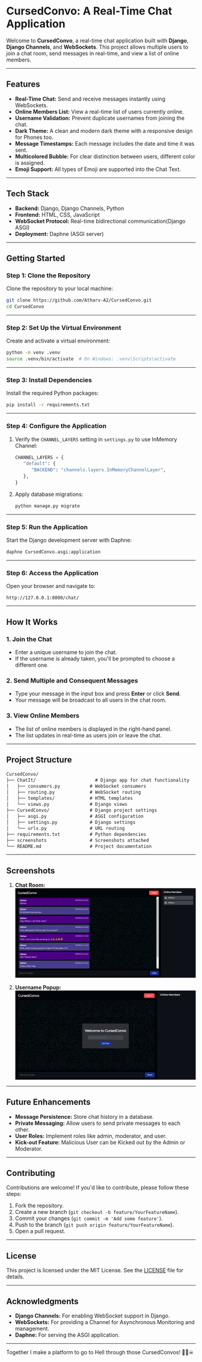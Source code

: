 # **CursedConvo: A Real-Time Chat Application**

Welcome to **CursedConvo**, a real-time chat application built with **Django**, **Django Channels**, and **WebSockets**. This project allows multiple users to join a chat room, send messages in real-time, and view a list of online members.

---

## **Features**

- **Real-Time Chat:** Send and receive messages instantly using WebSockets.
- **Online Members List:** View a real-time list of users currently online.
- **Username Validation:** Prevent duplicate usernames from joining the chat.
- **Dark Theme:** A clean and modern dark theme with a responsive design for Phones too.
- **Message Timestamps:** Each message includes the date and time it was sent.
- **Multicolored Bubble:** For clear distinction between users, different color is assigned.
- **Emoji Support:** All types of Emoji are supported into the Chat Text.

---

## **Tech Stack**

- **Backend:** Django, Django Channels, Python
- **Frontend:** HTML, CSS, JavaScript
- **WebSocket Protocol:** Real-time bidirectional communication(Django ASGI)
- **Deployment:** Daphne (ASGI server)

---

## **Getting Started**

### **Step 1: Clone the Repository**

Clone the repository to your local machine:

```bash
git clone https://github.com/Atharv-A2/CursedConvo.git
cd CursedConvo
```

---

### **Step 2: Set Up the Virtual Environment**

Create and activate a virtual environment:

```bash
python -m venv .venv
source .venv/bin/activate  # On Windows: .venv\Scripts\activate
```

---

### **Step 3: Install Dependencies**

Install the required Python packages:

```bash
pip install -r requirements.txt
```

---

### **Step 4: Configure the Application**

1. Verify the `CHANNEL_LAYERS` setting in `settings.py` to use InMemory Channel:

   ```python
   CHANNEL_LAYERS = {
      "default": {
         "BACKEND": "channels.layers.InMemoryChannelLayer",
      },
   }
   ```

2. Apply database migrations:
   ```bash
   python manage.py migrate
   ```

---

### **Step 5: Run the Application**

Start the Django development server with Daphne:

```bash
daphne CursedConvo.asgi:application
```

---

### **Step 6: Access the Application**

Open your browser and navigate to:

```
http://127.0.0.1:8000/chat/
```

---

## **How It Works**

### **1. Join the Chat**

- Enter a unique username to join the chat.
- If the username is already taken, you'll be prompted to choose a different one.

### **2. Send Multiple and Consequent Messages**

- Type your message in the input box and press **Enter** or click **Send**.
- Your message will be broadcast to all users in the chat room.

### **3. View Online Members**

- The list of online members is displayed in the right-hand panel.
- The list updates in real-time as users join or leave the chat.

---

## **Project Structure**

```
CursedConvo/
├── ChatIt/                      # Django app for chat functionality
│   ├── consumers.py           # WebSocket consumers
│   ├── routing.py             # WebSocket routing
│   ├── templates/             # HTML templates
│   └── views.py               # Django views
├── CursedConvo/               # Django project settings
│   ├── asgi.py                # ASGI configuration
│   ├── settings.py            # Django settings
│   └── urls.py                # URL routing
├── requirements.txt           # Python dependencies
├── screenshots                # Screenshots attached
└── README.md                  # Project documentation
```

---

## **Screenshots**

1. **Chat Room:**
   ![Chat Room](screenshots/chat_room.png)

2. **Username Popup:**
   ![Username Popup](screenshots/username_popup.png)

---

## **Future Enhancements**

- **Message Persistence:** Store chat history in a database.
- **Private Messaging:** Allow users to send private messages to each other.
- **User Roles:** Implement roles like admin, moderator, and user.
- **Kick-out Feature:** Malicious User can be Kicked out by the Admin or Moderator.

---

## **Contributing**

Contributions are welcome! If you'd like to contribute, please follow these steps:

1. Fork the repository.
2. Create a new branch (`git checkout -b feature/YourFeatureName`).
3. Commit your changes (`git commit -m 'Add some feature'`).
4. Push to the branch (`git push origin feature/YourFeatureName`).
5. Open a pull request.

---

## **License**

This project is licensed under the MIT License. See the [LICENSE](LICENSE) file for details.

---

## **Acknowledgments**

- **Django Channels:** For enabling WebSocket support in Django.
- **WebSockets:** For providing a Channel for Asynchronous Monitoring and management.
- **Daphne:** For serving the ASGI application.

---

Together I make a platform to go to Hell through those CursedConvos! 🚀🔥☠
